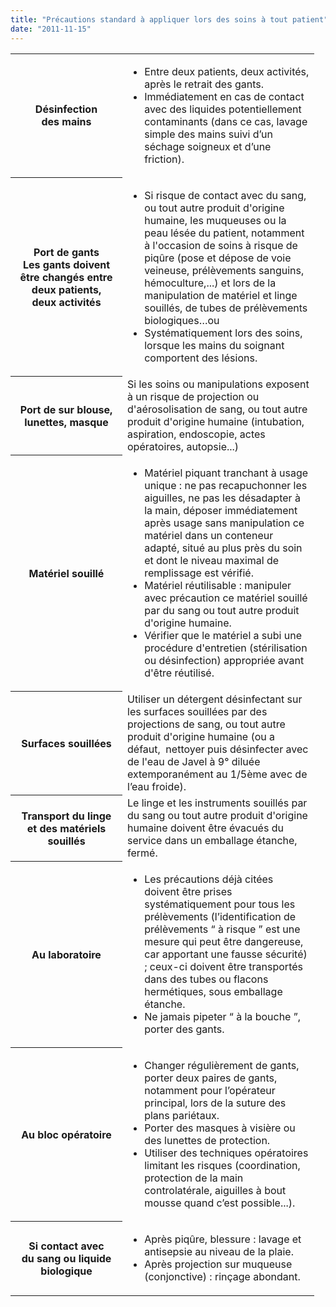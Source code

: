 ```yaml
---
title: "Précautions standard à appliquer lors des soins à tout patient"
date: "2011-11-15"
---
```


<table>

<tbody>

<tr>

<th class="rteleft" scope="row" style="width: 163px;">

Désinfection  
des mains

</th>

<td style="width: 291px;"><ul><li>Entre deux patients, deux activités, après le retrait des gants.</li><li>Immédiatement en cas de contact avec des liquides potentiellement contaminants (dans ce cas, lavage simple des mains suivi d’un séchage soigneux et d’une friction).</li></ul></td>

</tr>

<tr>

<th class="rteleft" scope="row" style="width: 163px;">

Port de gants  
Les gants doivent  
être changés entre  
deux patients,  
deux activités

</th>

<td style="width: 291px;"><ul><li>Si risque de contact avec du sang, ou tout autre produit d'origine humaine, les muqueuses ou la peau lésée du patient, notamment à l'occasion de soins à risque de piqûre (pose et dépose de voie veineuse, prélèvements sanguins, hémoculture,...) et lors de la manipulation de matériel et linge souillés, de tubes de prélèvements biologiques…ou</li><li>Systématiquement lors des soins, lorsque les mains du soignant comportent des lésions.</li></ul></td>

</tr>

<tr>

<th class="rteleft" scope="row" style="width: 163px;">

Port de sur blouse,  
lunettes, masque

</th>

<td style="width: 291px;">Si les soins ou manipulations exposent à un risque de projection ou d'aérosolisation de sang, ou tout autre produit d'origine humaine (intubation, aspiration, endoscopie, actes opératoires, autopsie...)</td>

</tr>

<tr>

<th class="rteleft" scope="row" style="width: 163px;">

Matériel souillé

</th>

<td style="width: 291px;"><ul><li>Matériel piquant tranchant à usage unique : ne pas recapuchonner les aiguilles, ne pas les désadapter à la main, déposer immédiatement après usage sans manipulation ce matériel dans un conteneur adapté, situé au plus près du soin et dont le niveau maximal de remplissage est vérifié.</li><li>Matériel réutilisable : manipuler avec précaution ce matériel souillé par du sang ou tout autre produit d'origine humaine.</li><li>Vérifier que le matériel a subi une procédure d'entretien (stérilisation ou désinfection) appropriée avant d'être réutilisé.</li></ul></td>

</tr>

<tr>

<th class="rteleft" scope="row" style="width: 163px;">Surfaces souillées</th>

<td style="width: 291px;">Utiliser un détergent désinfectant sur les surfaces souillées par des projections de sang, ou tout autre produit d'origine humaine (ou a défaut,  nettoyer puis désinfecter avec de l'eau de Javel à 9° diluée extemporanément au 1/5ème avec de l’eau froide).</td>

</tr>

<tr>

<th class="rteleft" scope="row" style="width: 163px;">Transport du  
linge et des  
matériels souillés</th>

<td style="width: 291px;">Le linge et les instruments souillés par du sang ou tout autre produit d'origine humaine doivent être évacués du service dans un emballage étanche, fermé.</td>

</tr>

<tr>

<th class="rteleft" scope="row" style="width: 163px;">

Au laboratoire

</th>

<td style="width: 291px;"><ul><li>Les précautions déjà citées doivent être prises systématiquement pour tous les prélèvements (l’identification de prélèvements “ à risque ” est une mesure qui peut être dangereuse, car apportant une fausse sécurité) ; ceux-ci doivent être transportés dans des tubes ou flacons hermétiques, sous emballage étanche.</li><li>Ne jamais pipeter “ à la bouche ”, porter des gants.</li></ul></td>

</tr>

<tr>

<th class="rteleft" scope="row" style="width: 163px;">

Au bloc opératoire

</th>

<td style="width: 291px;"><ul><li>Changer régulièrement de gants, porter deux paires de gants, notamment pour l’opérateur principal, lors de la suture des plans pariétaux.</li><li>Porter des masques à visière ou des lunettes de protection.</li><li>Utiliser des techniques opératoires limitant les risques (coordination, protection de la main controlatérale, aiguilles à bout mousse quand c’est possible...).</li></ul></td>

</tr>

<tr>

<th class="rteleft" scope="row" style="width: 163px;">

Si contact avec  
du sang ou liquide  
biologique

</th>

<td style="width: 291px;"><ul><li>Après piqûre, blessure : lavage et antisepsie au niveau de la plaie.</li><li>Après projection sur muqueuse (conjonctive) : rinçage abondant.</li></ul></td>

</tr>

</tbody>

</table>
